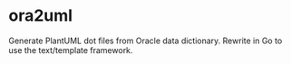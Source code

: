 # ora2uml
Generate PlantUML dot files from Oracle data dictionary. Rewrite in Go to use the text/template framework.
